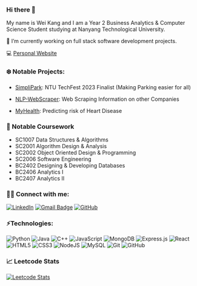 ### Hi there 👋

My name is Wei Kang and I am a Year 2 Business Analytics & Computer Science Student studying at Nanyang Technological University.

🔭 I’m currently working on full stack software development projects. 

💻 [Personal Website](https://weikangg.github.io/)

### ❄️ Notable Projects:
- [SimpliPark](https://github.com/weikangg/SimpliPark): NTU TechFest 2023 Finalist (Making Parking easier for all)

- [NLP-WebScraper](https://github.com/weikangg/NLP-Webscraper): Web Scraping Information on other Companies

- [MyHealth](https://github.com/weikangg/MyHealth): Predicting risk of Heart Disease

### 🌱 Notable Coursework
- SC1007 Data Structures & Algorithms
- SC2001 Algorithm Design & Analysis
- SC2002 Object Oriented Design & Programming
- SC2006 Software Engineering
- BC2402 Designing & Developing Databases
- BC2406 Analytics I
- BC2407 Analytics II

### 👨‍💻 Connect with me:

[![LinkedIn](https://img.shields.io/badge/LinkedIn-blue?logo=linkedin&logoColor=white&style=for-the-badge&link=https://www.linkedin.com/in/chong-wei-kang/)](https://www.linkedin.com/in/chong-wei-kang/)
[![Gmail Badge](https://img.shields.io/badge/-chongweikang5@gmail.com-c14438?style=flat-square&logo=Gmail&logoColor=white&link=mailto:chongweikang5@gmail.com)](mailto:chongweikang5@gmail.com)
[![GitHub](https://img.shields.io/github/followers/weikangg?style=social&label=Follow)](https://github.com/weikangg)

### ⚡Technologies:

![Python](https://img.shields.io/badge/-Python-blue?style=flat-square&logo=Python)
![Java](https://img.shields.io/badge/-java-E34A86?style=flat-square&logo=Java)
![C++](https://img.shields.io/badge/-C++-00599C?style=flat-square&logo=c)
![JavaScript](https://img.shields.io/badge/-JavaScript-yellow?style=flat-square&logo=javascript&logoColor=white)
![MongoDB](https://img.shields.io/badge/MongoDB-%234ea94b.svg?style=flat-square&logo=mongodb&logoColor=white)
![Express.js](https://img.shields.io/badge/Expressjs-43853d.svg?style=flat-square&logo=express&logoColor=white)
![React](https://img.shields.io/badge/React-%23007ACC?style=flat-square&logo=react&logoColor=white)
![HTML5](https://img.shields.io/badge/-HTML5-E34F26?style=flat-square&logo=html5&logoColor=white)
![CSS3](https://img.shields.io/badge/-CSS3-%231572B6?style=flat-square&logo=css3)
![NodeJS](https://img.shields.io/badge/Nodejs-43853d?style=flat-square&logo=node.js&logoColor=white)
![MySQL](https://img.shields.io/badge/-MySQL-black?style=flat-square&logo=mysql)
![Git](https://img.shields.io/badge/-Git-black?style=flat-square&logo=git)
![GitHub](https://img.shields.io/badge/-GitHub-181717?style=flat-square&logo=github)


<h3 align="left"> 📈 Leetcode Stats</h3>

[![Leetcode Stats](https://leetcard.jacoblin.cool/weikangg)](https://leetcode.com/weikangg)


